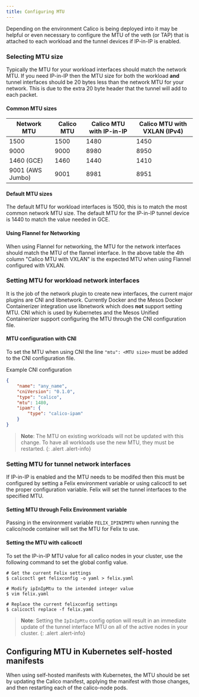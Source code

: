 ```yaml
---
title: Configuring MTU
---
```


Depending on the environment Calico is being deployed into it may be
helpful or even necessary to configure the MTU of the veth (or TAP) that is
attached to each workload and the tunnel devices if IP-in-IP is enabled.

### Selecting MTU size

Typically the MTU for your workload interfaces should match the network MTU.
If you need IP-in-IP then the MTU size for both the workload **and** tunnel
interfaces should be 20 bytes less than the network MTU for your network.
This is due to the extra 20 byte header that the tunnel will add to each
packet.

#### Common MTU sizes

| Network MTU | Calico MTU | Calico MTU with IP-in-IP | Calico MTU with VXLAN (IPv4) |
|-------------|------------|--------------------------|------------------------------|
| 1500 | 1500 | 1480 | 1450 |
| 9000 | 9000 | 8980 | 8950 |
| 1460 (GCE) | 1460 | 1440 | 1410 |
| 9001 (AWS Jumbo) | 9001 | 8981 | 8951 |

#### Default MTU sizes

The default MTU for workload interfaces is 1500, this is to match the most
common network MTU size.  The default MTU for the IP-in-IP tunnel device
is 1440 to match the value needed in GCE.

#### Using Flannel for Networking

When using Flannel for networking, the MTU for the network interfaces
should match the MTU of the flannel interface.  In the above table the 4th
column "Calico MTU with VXLAN" is the expected MTU when using Flannel
configured with VXLAN.

### Setting MTU for workload network interfaces

It is the job of the network plugin to create new interfaces, the current
major plugins are CNI and libnetwork.  Currently Docker and the Mesos Docker
Containerizer integration use libnetwork which does **not** support setting MTU.
CNI which is used by Kubernetes and the Mesos Unified Containerizer support
configuring the MTU through the CNI configuration file.

#### MTU configuration with CNI

To set the MTU when using CNI the line `"mtu": <MTU size>` must be added to
the CNI configuration file.

Example CNI configuration

```json
{
    "name": "any_name",
    "cniVersion": "0.1.0",
    "type": "calico",
    "mtu": 1480,
    "ipam": {
        "type": "calico-ipam"
    }
}
```

> **Note**: The MTU on existing workloads will not be updated with this
change.  To have all workloads use the new MTU, they must be restarted.
{: .alert .alert-info}


### Setting MTU for tunnel network interfaces

If IP-in-IP is enabled and the MTU needs to be modifed then this must be
configured by setting a Felix environment variable or using calicoctl to set
the proper configuration variable.  Felix will set the tunnel interfaces to
the specified MTU.

#### Setting MTU through Felix Environment variable

Passing in the environment variable `FELIX_IPINIPMTU` when running the
calico/node container will set the MTU for Felix to use.

#### Setting the MTU with calicoctl

To set the IP-in-IP MTU value for all calico nodes in your cluster, use the
following command to set the global config value.

```
# Get the current Felix settings
$ calicoctl get felixconfig -o yaml > felix.yaml

# Modify ipInIpMtu to the intended integer value
$ vim felix.yaml

# Replace the current felixconfig settings
$ calicoctl replace -f felix.yaml
```

> **Note**: Setting the `IpInIpMtu` config option will result in an immediate
> update of the tunnel interface MTU on all of the active nodes in your cluster.
{: .alert .alert-info}


## Configuring MTU in Kubernetes self-hosted manifests

When using self-hosted manifests with Kubernetes, the MTU should be set by
updating the Calico manifest, applying the manifest with those changes, and
then restarting each of the calico-node pods.
